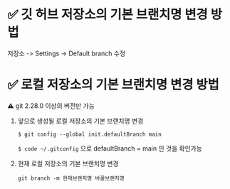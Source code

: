# ✅ 깃 허브 저장소의 기본 브랜치명 변경 방법

저장소 -> Settings -> Default branch 수정

# ✅ 로컬 저장소의 기본 브랜치명 변경 방법

⚠️ git 2.28.0 이상의 버전만 가능

1. 앞으로 생성될 로컬 저장소의 기본 브랜치명 변경

   `$ git config --global init.defaultBranch main`

   `$ code ~/.gitconfig` 으로 defaultBranch = main 인 것을 확인가능

2. 현재 로컬 저장소의 기본 브랜치명 변경

   `git branch -m 현재브랜치명 바꿀브랜치명`
